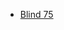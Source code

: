 * [Blind 75](https://leetcode.com/problems/longest-consecutive-sequence/description/?envType=problem-list-v2&envId=oizxjoit&)